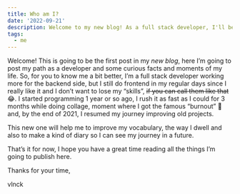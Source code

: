 ```yaml
---
title: Who am I?
date: '2022-09-21'
description: Welcome to my new blog! As a full stack developer, I'll be sharing my journey and thoughts on all things development. Follow along as I document my experiences and insights, sharing my growth as a developer. Keep an eye out for updates as I share my story with you.
tags:
  - me
---
```


Welcome! This is going to be the first post in my _new blog_, here I’m going to post my path as a developer and some curious facts and moments of my life. So, for you to know me a bit better, I’m a full stack developer working more for the backend side, but I still do frontend in my regular days since I really like it and I don’t want to lose my “skills”, ~~if you can call them like that~~ 😂. I started programming 1 year or so ago, I rush it as fast as I could for 3 months while doing collage, moment where I got the famous “burnout” 🥵 and, by the end of 2021, I resumed my journey improving old projects.

This new one will help me to improve my vocabulary, the way I dwell and also to make a kind of diary so I can see my journey in a future.

That’s it for now, I hope you have a great time reading all the things I’m going to publish here.

Thanks for your time,

vlnck
